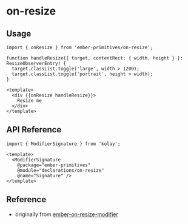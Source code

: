 # on-resize

## Usage

```gts
import { onResize } from 'ember-primitives/on-resize';

function handleResize({ target, contentRect: { width, height } }: ResizeObserverEntry) {
  target.classList.toggle('large', width > 1200);
  target.classList.toggle('portrait', height > width);
}

<template>
  <div {{onResize handleResize}}>
    Resize me
  </div>
</template>
```

## API Reference

```gjs live no-shadow
import { ModifierSignature } from 'kolay';

<template>
  <ModifierSignature 
    @package="ember-primitives" 
    @module="declarations/on-resize" 
    @name="Signature" />
</template>
```


## Reference

- originally from [ember-on-resize-modifier](https://github.com/PrecisionNutrition/ember-resize-kitchen-sink/tree/main/packages/ember-on-resize-modifier)
